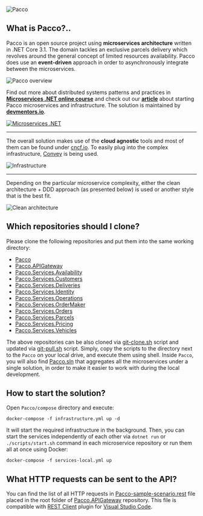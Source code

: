 ![Pacco](https://raw.githubusercontent.com/devmentors/Pacco/master/assets/pacco_logo.png)

**What is Pacco?**..
----------------

Pacco is an open source project using **microservices architecture** written in .NET Core 3.1. The domain tackles an exclusive parcels delivery which revolves around the general concept of limited resources availability. Pacco does use an **event-driven** approach in order to asynchronously integrate between the microservices.

![Pacco overview](https://raw.githubusercontent.com/devmentors/Pacco/master/assets/pacco_overview.png)

Find out more about distributed systems patterns and practices in **[Microservices .NET online course](https://devmentors.io/courses/microservices-net)** and check out our **[article](https://devmentors.io/blog/hello-world-microservices-pacco)** about starting Pacco microservices and infrastructure. The solution is maintained by **[devmentors.io](https://devmentors.io)**.

[![Microservices .NET](https://cdn.devmentors.io/blog/hello-world-microservices-pacco/microservices_net_pacco_trailer.png)](https://www.youtube.com/watch?v=5SLyrETnJoE)


----------------

The overall solution makes use of the **cloud agnostic** tools and most of them can be found under [cncf.io](https://cncf.io). To easily plug into the complex infrastructure, [Convey](https://convey-stack.github.io) is being used.

![Infrastructure](https://raw.githubusercontent.com/devmentors/Pacco/master/assets/infrastructure.png)

----------------

Depending on the particular microservice complexity, either the clean architecture + DDD approach (as presented below) is used or another style that is the best fit.

![Clean architecture](https://raw.githubusercontent.com/devmentors/Pacco/master/assets/clean_architecture.png)


**Which repositories should I clone?**
----------------

Please clone the following repositories and put them into the same working directory:

- [Pacco](https://github.com/devmentors/Pacco)
- [Pacco.APIGateway](https://github.com/devmentors/Pacco.APIGateway)
- [Pacco.Services.Availability](https://github.com/devmentors/Pacco.Services.Availability)
- [Pacco.Services.Customers](https://github.com/devmentors/Pacco.Services.Customers)
- [Pacco.Services.Deliveries](https://github.com/devmentors/Pacco.Services.Deliveries)
- [Pacco.Services.Identity](https://github.com/devmentors/Pacco.Services.Identity)
- [Pacco.Services.Operations](https://github.com/devmentors/Pacco.Services.Operations)
- [Pacco.Services.OrderMaker](https://github.com/devmentors/Pacco.Services.OrderMaker)
- [Pacco.Services.Orders](https://github.com/devmentors/Pacco.Services.Orders)
- [Pacco.Services.Parcels](https://github.com/devmentors/Pacco.Services.Parcels)
- [Pacco.Services.Pricing](https://github.com/devmentors/Pacco.Services.Pricing)
- [Pacco.Services.Vehicles](https://github.com/devmentors/Pacco.Services.Vehicles)

The above repositories can be also cloned via [git-clone.sh](https://github.com/devmentors/Pacco/blob/master/scripts/git-clone.sh) script and updated via [git-pull.sh](https://github.com/devmentors/Pacco/blob/master/scripts/git-pull.sh) script. Simply, copy the scripts to the directory next to the `Pacco` on your local drive, and execute them using shell. Inside `Pacco`, you will also find [Pacco.sln](https://github.com/devmentors/Pacco/blob/master/Pacco.sln)  that aggregates all the microservices under a single solution, in order to make it easier to work with during the local development.

**How to start the solution?**
----------------

Open `Pacco/compose` directory and execute:

```
docker-compose -f infrastructure.yml up -d
```

It will start the required infrastructure in the background. Then, you can start the services independently of each other via `dotnet run` or `./scripts/start.sh` command in each microservice repository or run them all at once using Docker:

```
docker-compose -f services-local.yml up
```

**What HTTP requests can be sent to the API?**
----------------

You can find the list of all HTTP requests in [Pacco-sample-scenario.rest](https://github.com/devmentors/Pacco.APIGateway/blob/master/Pacco-sample-scenario.rest) file placed in the root folder of [Pacco.APIGateway](https://github.com/devmentors/Pacco.APIGateway) repository. 
This file is compatible with [REST Client](https://marketplace.visualstudio.com/items?itemName=humao.rest-client) plugin for [Visual Studio Code](https://code.visualstudio.com). 
